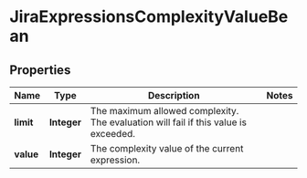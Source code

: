 # JiraExpressionsComplexityValueBean

## Properties
Name | Type | Description | Notes
------------ | ------------- | ------------- | -------------
**limit** | **Integer** | The maximum allowed complexity. The evaluation will fail if this value is exceeded. | 
**value** | **Integer** | The complexity value of the current expression. | 
